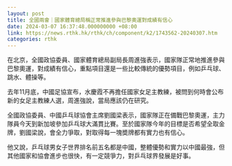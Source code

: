 ```yaml
---
layout: post
title: 全國兩會｜國家體育總局稱正常推進參與巴黎奧運對成績有信心
date: 2024-03-07 16:37:48.000000000 +08:00
link: https://news.rthk.hk/rthk/ch/component/k2/1743562-20240307.htm
categories: rthk
---
```


在北京，全國政協委員、國家體育總局副局長周進強表示，國家隊正常地推進參與巴黎奧運，對成績有信心，重點項目還是一些比較傳統的優勢項目，例如乒乓球、跳水、體操等。

去年11月底，中國足協宣布，水慶霞不再擔任國家女足主教練，被問到何時會公布新的女足主教練人選，周進強說，當局應該仍在研究。

全國政協委員、中國乒乓球協會主席劉國梁表示，國家隊正在備戰巴黎奧運，主力隊員今天到新加坡參加乒乓球大滿貫比賽。至於國家隊今年的目標是否希望全取金牌，劉國梁說，會全力爭取，對取得每一塊奬牌都有實力也有信心。

他又說，乒乓球男女子世界排名前五名都是中國，整體優勢和實力以中國最強，但其他國家和協會進步也很快，有一定競爭力，對乒乓球界發展是好事。
